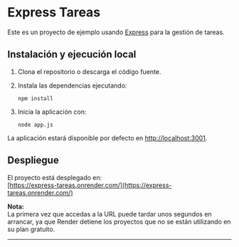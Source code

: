 # Express Tareas

Este es un proyecto de ejemplo usando [Express](https://expressjs.com) para la gestión de tareas.

## Instalación y ejecución local

1. Clona el repositorio o descarga el código fuente.
2. Instala las dependencias ejecutando:

   ```
   npm install
   ```

3. Inicia la aplicación con:

   ```
   node app.js
   ```

La aplicación estará disponible por defecto en [http://localhost:3001](http://localhost:3001).

## Despliegue

El proyecto está desplegado en:  
[https://express-tareas.onrender.com/](https://express-tareas.onrender.com/)

**Nota:**  
La primera vez que accedas a la URL puede tardar unos segundos en arrancar, ya que Render detiene los proyectos que no se están utilizando en su plan gratuito.

---
